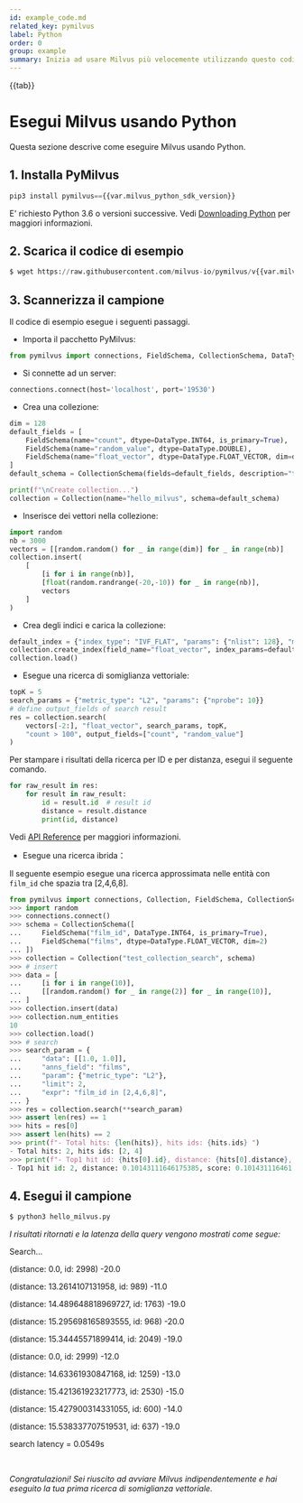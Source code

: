 ```yaml
---
id: example_code.md
related_key: pymilvus
label: Python
order: 0
group: example
summary: Inizia ad usare Milvus più velocemente utilizzando questo codice di esempio in Python.
---
```


{{tab}}

# Esegui Milvus usando Python

Questa sezione descrive come eseguire Milvus usando Python.

## 1. Installa PyMilvus

```Python
pip3 install pymilvus=={{var.milvus_python_sdk_version}}
```
<div class="alert note">
E' richiesto Python 3.6 o versioni successive. Vedi <a href="https://wiki.python.org/moin/BeginnersGuide/Download">Downloading Python</a> per maggiori informazioni.
</div>

## 2. Scarica il codice di esempio

```Python
$ wget https://raw.githubusercontent.com/milvus-io/pymilvus/v{{var.milvus_python_sdk_version}}/examples/hello_milvus.py
```

## 3. Scannerizza il campione
Il codice di esempio esegue i seguenti passaggi.

- Importa il pacchetto PyMilvus:
```Python
from pymilvus import connections, FieldSchema, CollectionSchema, DataType, Collection
```

- Si connette ad un server:
```Python
connections.connect(host='localhost', port='19530')
```

- Crea una collezione:
```Python
dim = 128
default_fields = [
    FieldSchema(name="count", dtype=DataType.INT64, is_primary=True),
    FieldSchema(name="random_value", dtype=DataType.DOUBLE),
    FieldSchema(name="float_vector", dtype=DataType.FLOAT_VECTOR, dim=dim)
]
default_schema = CollectionSchema(fields=default_fields, description="test collection")

print(f"\nCreate collection...")
collection = Collection(name="hello_milvus", schema=default_schema)
```

- Inserisce dei vettori nella collezione:
```Python
import random
nb = 3000
vectors = [[random.random() for _ in range(dim)] for _ in range(nb)]
collection.insert(
    [
        [i for i in range(nb)],
        [float(random.randrange(-20,-10)) for _ in range(nb)],
        vectors
    ]
)
```

- Crea degli indici e carica la collezione:
```Python
default_index = {"index_type": "IVF_FLAT", "params": {"nlist": 128}, "metric_type": "L2"}
collection.create_index(field_name="float_vector", index_params=default_index)
collection.load()
```

- Esegue una ricerca di somiglianza vettoriale:
```Python
topK = 5
search_params = {"metric_type": "L2", "params": {"nprobe": 10}}
# define output_fields of search result
res = collection.search(
    vectors[-2:], "float_vector", search_params, topK,
    "count > 100", output_fields=["count", "random_value"]
)
```
Per stampare i risultati della ricerca per ID e per distanza, esegui il seguente comando.
```Python
for raw_result in res:
    for result in raw_result:
        id = result.id  # result id
        distance = result.distance
        print(id, distance)
```
Vedi [API Reference](/api-reference/pymilvus/v{{var.milvus_python_sdk_version}}/results.html) per maggiori informazioni.

- Esegue una ricerca ibrida：
<div class="alert note">
    Il seguente esempio esegue una ricerca approssimata nelle entità con <code>film_id</code> che spazia tra [2,4,6,8].
    </div>

```Python
from pymilvus import connections, Collection, FieldSchema, CollectionSchema, DataType
>>> import random
>>> connections.connect()
>>> schema = CollectionSchema([
...     FieldSchema("film_id", DataType.INT64, is_primary=True),
...     FieldSchema("films", dtype=DataType.FLOAT_VECTOR, dim=2)
... ])
>>> collection = Collection("test_collection_search", schema)
>>> # insert
>>> data = [
...     [i for i in range(10)],
...     [[random.random() for _ in range(2)] for _ in range(10)],
... ]
>>> collection.insert(data)
>>> collection.num_entities
10
>>> collection.load()
>>> # search
>>> search_param = {
...     "data": [[1.0, 1.0]],
...     "anns_field": "films",
...     "param": {"metric_type": "L2"},
...     "limit": 2,
...     "expr": "film_id in [2,4,6,8]",
... }
>>> res = collection.search(**search_param)
>>> assert len(res) == 1
>>> hits = res[0]
>>> assert len(hits) == 2
>>> print(f"- Total hits: {len(hits)}, hits ids: {hits.ids} ")
- Total hits: 2, hits ids: [2, 4]
>>> print(f"- Top1 hit id: {hits[0].id}, distance: {hits[0].distance}, score: {hits[0].score} ")
- Top1 hit id: 2, distance: 0.10143111646175385, score: 0.101431116461

```

## 4. Esegui il campione
```Python
$ python3 hello_milvus.py
```

*I risultati ritornati e la latenza della query vengono mostrati come segue:*

<div class='result-bock'>
<p>Search...</p>
<p>(distance: 0.0, id: 2998) -20.0</p>
<p>(distance: 13.2614107131958, id: 989) -11.0</p>
<p>(distance: 14.489648818969727, id: 1763) -19.0</p>
<p>(distance: 15.295698165893555, id: 968) -20.0</p>
<p>(distance: 15.34445571899414, id: 2049) -19.0</p>
<p>(distance: 0.0, id: 2999) -12.0</p>
<p>(distance: 14.63361930847168, id: 1259) -13.0</p>
<p>(distance: 15.421361923217773, id: 2530) -15.0</p>
<p>(distance: 15.427900314331055, id: 600) -14.0</p>
<p>(distance: 15.538337707519531, id: 637) -19.0</p>
<p>search latency = 0.0549s</p>
</div>


<br/>


*Congratulazioni! Sei riuscito ad avviare Milvus indipendentemente e hai eseguito la tua prima ricerca di somiglianza vettoriale.*

